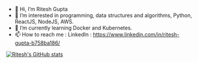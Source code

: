- 👋 Hi, I’m Ritesh Gupta
- 👀 I’m interested in programming, data structures and algorithms, Python, ReactJS, NodeJS, AWS.
- 🌱 I’m currently learning Docker and Kubernetes.
- 📫 How to reach me : LinkedIn : https://www.linkedin.com/in/ritesh-gupta-b758ba186/


[![Ritesh's GitHub stats](https://github-readme-stats.vercel.app/api?username=Ritesh123dx)](https://github.com/anuraghazra/github-readme-stats)

<!---
Ritesh123dx/Ritesh123dx is a ✨ special ✨ repository because its `README.md` (this file) appears on your GitHub profile.
You can click the Preview link to take a look at your changes.
--->
